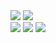 <div>
  <img src="https://img.shields.io/badge/React-61DAFB?style=flat-square&logo=React&logoColor=white"/>
  <img src="https://img.shields.io/badge/TypeScript-3178C6?style=flat-square&logo=TypeScript&logoColor=white"/>
</div>
  <a href="https://k99hyerin.tistory.com/"><img src="https://img.shields.io/badge/Tistory-262627?style=flat-square&logo=Telegraph&logoColor=white"/></a>
  <a href="https://instagram.com/k99hyerin/"><img src="https://img.shields.io/badge/Instagram-E4405F?style=flat-square&logo=Instagram&logoColor=white"/></a>
  <a href="https://open.kakao.com/o/smQAvHWd"><img src="https://img.shields.io/badge/OpenKakao-FFCD00?style=flat-square&logo=KakaoTalk&logoColor=white"/>
